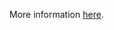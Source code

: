 More information [here](https://docs.paloaltonetworks.com/prisma/prisma-cloud/prisma-cloud-code-security-policy-reference/azure-policies/azure-networking-policies/azr-networking-63).
